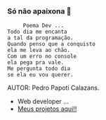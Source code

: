 ### Só não apaixona 👋

         Poema Dev ... 
    Todo dia me encanta
    a tal da programação.
    Quando penso que a conquisto
    ela me leva ao chão.
    Com um erro no console
    ela pega pra vale.
    Me pergunta todo dia
    se ela eu vou querer.
  
  AUTOR: Pedro Papoti Calazans.
  
- Web developer ...
- [Meus projetos aqui!!](https://pedro-studios.herokuapp.com)

